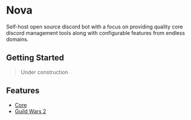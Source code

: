 # Nova

Self-host open source discord bot with a focus on providing quality core discord management tools along with
configurable features from endless domains.

## Getting Started

> Under construction

## Features

- [Core](docs/core.md)
- [Guild Wars 2](docs/gw2.md)

